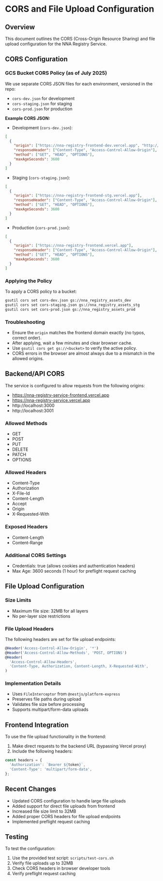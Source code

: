 # CORS and File Upload Configuration

## Overview
This document outlines the CORS (Cross-Origin Resource Sharing) and file upload configuration for the NNA Registry Service.

## CORS Configuration

### GCS Bucket CORS Policy (as of July 2025)

We use separate CORS JSON files for each environment, versioned in the repo:
- `cors-dev.json` for development
- `cors-staging.json` for staging
- `cors-prod.json` for production

**Example CORS JSON:**

- Development (`cors-dev.json`):
```json
[
  {
    "origin": ["https://nna-registry-frontend-dev.vercel.app", "http://localhost:3000"],
    "responseHeader": ["Content-Type", "Access-Control-Allow-Origin"],
    "method": ["GET", "HEAD", "OPTIONS"],
    "maxAgeSeconds": 3600
  }
]
```
- Staging (`cors-staging.json`):
```json
[
  {
    "origin": ["https://nna-registry-frontend-stg.vercel.app"],
    "responseHeader": ["Content-Type", "Access-Control-Allow-Origin"],
    "method": ["GET", "HEAD", "OPTIONS"],
    "maxAgeSeconds": 3600
  }
]
```
- Production (`cors-prod.json`):
```json
[
  {
    "origin": ["https://nna-registry-frontend.vercel.app"],
    "responseHeader": ["Content-Type", "Access-Control-Allow-Origin"],
    "method": ["GET", "HEAD", "OPTIONS"],
    "maxAgeSeconds": 3600
  }
]
```

### Applying the Policy

To apply a CORS policy to a bucket:
```sh
gsutil cors set cors-dev.json gs://nna_registry_assets_dev
gsutil cors set cors-staging.json gs://nna_registry_assets_stg
gsutil cors set cors-prod.json gs://nna_registry_assets_prod
```

### Troubleshooting
- Ensure the `origin` matches the frontend domain exactly (no typos, correct order).
- After applying, wait a few minutes and clear browser cache.
- Use `gsutil cors get gs://<bucket>` to verify the active policy.
- CORS errors in the browser are almost always due to a mismatch in the allowed origins.

## Backend/API CORS
The service is configured to allow requests from the following origins:
- https://nna-registry-service-frontend.vercel.app
- https://nna-registry-service.vercel.app
- http://localhost:3000
- http://localhost:3001

### Allowed Methods
- GET
- POST
- PUT
- DELETE
- PATCH
- OPTIONS

### Allowed Headers
- Content-Type
- Authorization
- X-File-Id
- Content-Length
- Accept
- Origin
- X-Requested-With

### Exposed Headers
- Content-Length
- Content-Range

### Additional CORS Settings
- Credentials: true (allows cookies and authentication headers)
- Max Age: 3600 seconds (1 hour) for preflight request caching

## File Upload Configuration

### Size Limits
- Maximum file size: 32MB for all layers
- No per-layer size restrictions

### File Upload Headers
The following headers are set for file upload endpoints:
```typescript
@Header('Access-Control-Allow-Origin', '*')
@Header('Access-Control-Allow-Methods', 'POST, OPTIONS')
@Header(
  'Access-Control-Allow-Headers',
  'Content-Type, Authorization, Content-Length, X-Requested-With',
)
```

### Implementation Details
- Uses `FileInterceptor` from `@nestjs/platform-express`
- Preserves file paths during upload
- Validates file size before processing
- Supports multipart/form-data uploads

## Frontend Integration
To use the file upload functionality in the frontend:

1. Make direct requests to the backend URL (bypassing Vercel proxy)
2. Include the following headers:
```javascript
const headers = {
  'Authorization': `Bearer ${token}`,
  'Content-Type': 'multipart/form-data',
};
```

## Recent Changes
- Updated CORS configuration to handle large file uploads
- Added support for direct file uploads from frontend
- Increased file size limit to 32MB
- Added proper CORS headers for file upload endpoints
- Implemented preflight request caching

## Testing
To test the configuration:
1. Use the provided test script: `scripts/test-cors.sh`
2. Verify file uploads up to 32MB
3. Check CORS headers in browser developer tools
4. Verify preflight request caching 